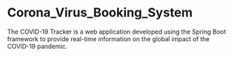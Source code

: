 # Corona_Virus_Booking_System
The COVID-19 Tracker is a web application developed using the Spring Boot framework to provide real-time information on the global impact of the COVID-19 pandemic.
